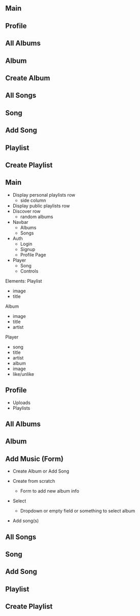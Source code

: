 ## Main
## Profile
## All Albums
## Album
## Create Album
## All Songs
## Song
## Add Song
## Playlist
## Create Playlist


## Main
* Display personal playlists row
  * side column
* Display public playlists row
* Discover row
  * random albums
* Navbar
  * Albums
  * Songs
* Auth
  * Login
  * Signup
  * Profile Page
* Player
  * Song
  * Controls

Elements:
  Playlist
  * image
  * title
   
  Album
  * image
  * title
  * artist

  Player
  * song
  * title
  * artist
  * album
  * image
  * like/unlike


## Profile
* Uploads
* Playlists


## All Albums

## Album

## Add Music (Form)
* Create Album or Add Song
- Create from scratch
  * Form to add new album info
- Select
  * Dropdown or empty field or something to select album

- Add song(s)

## All Songs

## Song

## Add Song

## Playlist

## Create Playlist
